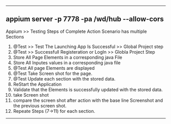------------------------------------------------------------------------------------------------------
appium server -p 7778 -pa /wd/hub --allow-cors
------------------------------------------------------------------------------------------------------
Appium >> Testing Steps of Complete Action Scenario has multiple Sections

1. @Test >> Test The Launching App Is Successful >> Global Project step
2. @Test >> Successfull Registeration or LogIn >> Globla Project Step
3. Store All Page Elements in a corresponding java File
4. Store All Inputes values in a corresponding java file
5. @Test All page Elements are displayed
6. @Test Take Screen shot for the page.
7. @Test Update each section with the stored data.
8. ReStart the Application
9. Validate that the Elements is successfully updated with the stored data.
10. take Screen shot
11. compare the screen shot after action with the base line Screenshot and the previous screen shot.
12. Repeate Steps (7->11) for each section. 
------------------------------------------------------------------------------------------------------ 